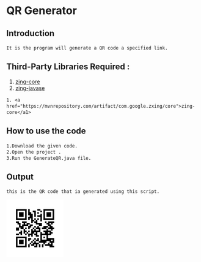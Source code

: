 # QR Generator

## Introduction
```
It is the program will generate a QR code a specified link.

```
## Third-Party Libraries Required :
1. <a href="https://mvnrepository.com/artifact/com.google.zxing/core" target="_blank">zing-core</a> 
2. <a href="https://mvnrepository.com/artifact/com.google.zxing/javase" target="_blank">zing-javase</a> 
```
1. <a href="https://mvnrepository.com/artifact/com.google.zxing/core">zing-core</a1> 
```
## How to use the code
```
1.Download the given code.
2.Open the project .
3.Run the GenerateQR.java file.
```
## Output
```
this is the QR code that ia generated using this script.
```
![](QRs/LGM-SOC.png)



